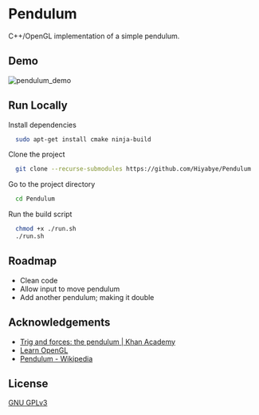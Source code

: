 # Pendulum

C++/OpenGL implementation of a simple pendulum.

## Demo

![pendulum_demo](https://user-images.githubusercontent.com/50550999/230705696-2a1923a3-f2ea-4e2e-9353-5fc558262617.gif)

## Run Locally

Install dependencies
```bash
  sudo apt-get install cmake ninja-build
```

Clone the project
```bash
  git clone --recurse-submodules https://github.com/Hiyabye/Pendulum
```

Go to the project directory
```bash
  cd Pendulum
```

Run the build script
```bash
  chmod +x ./run.sh
  ./run.sh
```

## Roadmap

- Clean code
- Allow input to move pendulum
- Add another pendulum; making it double

## Acknowledgements

 - [Trig and forces: the pendulum | Khan Academy](https://www.khanacademy.org/computing/computer-programming/programming-natural-simulations/programming-oscillations/a/trig-and-forces-the-pendulum)
- [Learn OpenGL](https://learnopengl.com)
- [Pendulum - Wikipedia](https://en.wikipedia.org/wiki/Pendulum)

## License

[GNU GPLv3](https://choosealicense.com/licenses/gpl-3.0/)